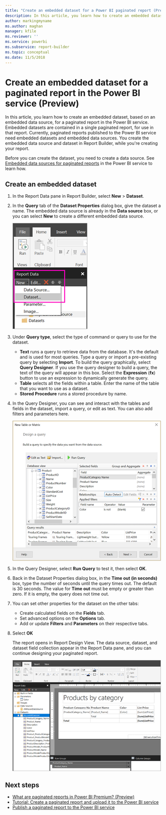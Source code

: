 ```yaml
---
title: "Create an embedded dataset for a Power BI paginated report (Preview)"
description: In this article, you learn how to create an embedded dataset, based on an embedded data source, for a paginated report in the Power BI service.
author: markingmyname
ms.author: maghan
manager: kfile
ms.reviewer: ''
ms.service: powerbi
ms.subservice: report-builder
ms.topic: conceptual
ms.date: 11/5/2018
---
```


# Create an embedded dataset for a paginated report in the Power BI service (Preview)

In this article, you learn how to create an embedded dataset, based on an embedded data source, for a paginated report in the Power BI service. Embedded datasets are contained in a single paginated report, for use in that report. Currently, paginated reports published to the Power BI service need embedded datasets and embedded data sources. You create the embedded data source and dataset in Report Builder, while you're creating your report. 

Before you can create the dataset, you need to create a data source. See [Embedded data sources for paginated reports](paginated-reports-embedded-data-source.md) in the Power BI service to learn how.
  
## Create an embedded dataset
  
1. In the Report Data pane in Report Builder, select **New** > **Dataset**.

1. In the **Query** tab of the **Dataset Properties** dialog box, give the dataset a name. The embedded data source is already in the **Data source** box, or you can select **New** to create a different embedded data source.
 
   ![New Dataset](media/paginated-reports-create-embedded-dataset/power-bi-paginated-new-dataset.png)  

3. Under **Query type**, select the type of command or query to use for the dataset. 
    - **Text** runs a query to retrieve data from the database. It's the default and is used for most queries. Type a query or import a pre-existing query by selecting **Import**. To build the query graphically, select **Query Designer**. If you use the query designer to build a query, the text of the query will appear in this box. Select the **Expression** (**fx**) button to use an expression to dynamically generate the query. 
    - **Table** selects all the fields within a table. Enter the name of the table that you want to use as a dataset.
    - **Stored Procedure** runs a stored procedure by name.

4. In the Query Designer, you can see and interact with the tables and fields in the dataset, import a query, or edit as text. You can also add filters and parameters here. 

    ![Query designer](media/paginated-reports-create-embedded-dataset/power-bi-paginated-embedded-dataset-edit-query.png)

5. In the Query Designer, select **Run Query** to test it, then select **OK**.

1. Back in the Dataset Properties dialog box, in the **Time out (in seconds)** box, type the number of seconds until the query times out. The default is 30 seconds. The value for **Time out** must be empty or greater than zero. If it is empty, the query does not time out.

7.  You can set other properties for the dataset on the other tabs:
    - Create calculated fields on the **Fields** tab.
    - Set advanced options on the **Options** tab.
    - Add or update **Filters** and **Parameters** on their respective tabs.

8. Select **OK**
 
   The report opens in Report Design View. The data source, dataset, and dataset field collection appear in the Report Data pane, and you can continue designing your paginated report.  

    ![Dataset in Report Design View](media/paginated-reports-create-embedded-dataset/power-bi-paginated-embedded-dataset-report-design-view.png) 
 
## Next steps 

- [What are paginated reports in Power BI Premium? (Preview)](paginated-reports-report-builder-power-bi.md)  
- [Tutorial: Create a paginated report and upload it to the Power BI service](paginated-reports-quickstart-aw.md)
- [Publish a paginated report to the Power BI service](paginated-reports-save-to-power-bi-service.md)

